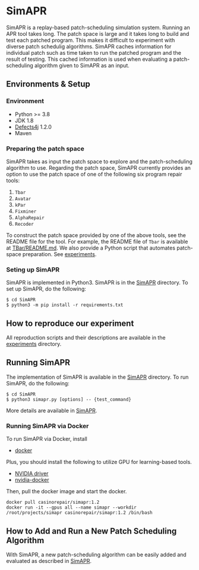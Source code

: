 # SimAPR

SimAPR is a replay-based patch-scheduling simulation system. Running an APR tool takes long. The patch space is large and it takes long to build and test each patched program. This makes it difficult to experiment with diverse patch schedulig algorithms. SimAPR caches information for individual patch such as time taken to run the patched program and the result of testing. This cached information is used when evaluating a patch-scheduling algorithm given to SimAPR as an input.

## Environments & Setup

### Environment
- Python >= 3.8
- JDK 1.8
- [Defects4j](https://github.com/rjust/defects4j) 1.2.0
- Maven

### Preparing the patch space

SimAPR takes as input the patch space to explore and the patch-scheduling algorithm to use. Regarding the patch space, SimAPR currently provides an option to use the patch space of one of the following six program repair tools:

1. ```Tbar```
2. ```Avatar```
3. ```kPar```
4. ```Fixminer```
5. ```AlphaRepair```
6. ```Recoder```

To construct the patch space provided by one of the above tools, see the README file for the tool. For example, the README file of ```Tbar``` is available at [TBar/README.md](TBar/README.md). We also provide a Python script that automates patch-space preparation. See [experiments](./experiments/).


### Seting up SimAPR
SimAPR is implemented in Python3. SimAPR is in the [SimAPR](./SimAPR/) directory. To set up SimAPR, do the following:
```
$ cd SimAPR
$ python3 -m pip install -r requirements.txt
```

## How to reproduce our experiment
All reproduction scripts and their descriptions are available in the [experiments](./experiments/) directory.



## Running SimAPR
The implementation of SimAPR is available in the [SimAPR](./SimAPR) directory. To run SimAPR, do the following:
```
$ cd SimAPR
$ python3 simapr.py [options] -- {test_command}
```
More details are available in [SimAPR](./SimAPR/README.md).

### Running SimAPR via Docker
To run SimAPR via Docker, install 
- [docker](https://www.docker.com/)

Plus, you should install the following to utilize GPU for learning-based tools.
- [NVIDIA driver](https://www.nvidia.com/download/index.aspx)
- [nvidia-docker](https://github.com/NVIDIA/nvidia-docker)

Then, pull the docker image and start the docker.
```
docker pull casinorepair/simapr:1.2
docker run -it --gpus all --name simapr --workdir /root/projects/simapr casinorepair/simapr:1.2 /bin/bash
```

## How to Add and Run a New Patch Scheduling Algorithm

With SimAPR, a new patch-scheduling algorithm can be easily added and evaluated as described in [SimAPR](./SimAPR/README.md).